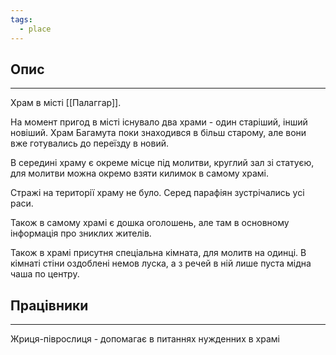 ```yaml
---
tags:
  - place
---
```

## Опис
---
Храм в місті [[Палаггар]].  

На момент пригод в місті існувало два храми - один старіший, інший новіший. Храм Багамута поки знаходився в більш старому, але вони вже готувались до переїзду в новий.  

В середині храму є окреме місце під молитви, круглий зал зі статуєю, для молитви можна окремо взяти килимок в самому храмі.  

Стражі на території храму не було. Серед парафіян зустрічались усі раси.  

Також в самому храмі є дошка оголошень, але там в основному інформація про зниклих жителів.  

Також в храмі присутня спеціальна кімната, для молитв на одинці. В кімнаті стіни оздоблені немов луска, а з речей в ній лише пуста мідна чаша по центру.  
## Працівники
---
Жриця-піврослиця - допомагає в питаннях нужденних в храмі